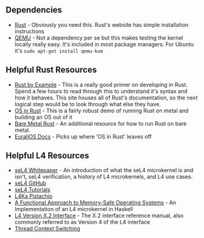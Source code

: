 ## Dependencies
- [Rust](https://www.rust-lang.org/tools/install) - Obviously you need this. Rust's website has simple installation instructions 
- [QEMU](https://www.qemu.org/download/) - Not a dependency per se but this makes testing the kernel locally really easy. It's included in most package managers. For Ubuntu it's `sudo apt-get install qemu-kvm`

## Helpful Rust Resources
- [Rust by Example](https://doc.rust-lang.org/rust-by-example/) - This is a really good primer on developing in Rust. Spend a few hours to read through this to understand it's syntax and how it behaves. This site houses all of Rust's documentation, so the next logical step would be to look through what else they have.
- [OS in Rust](https://os.phil-opp.com/) - This is a fairly robust demo of running Rust on metal and building an OS out of it
- [Bare Metal Rust](https://google.github.io/comprehensive-rust/bare-metal.html) - An additional resource for how to run Rust on bare metal.
- [EuraliOS Docs](https://github.com/bendudson/EuraliOS/tree/main/doc/journal) - Picks up where 'OS in Rust' leaves off

## Helpful L4 Resources
- [seL4 Whitepaper](https://sel4.systems/About/seL4-whitepaper.pdf) - An introduction of what the seL4 microkernel is and isn't, seL4 verification, a history of L4 microkernels, and L4 use cases.
- [seL4 GitHub](https://github.com/seL4/seL4)
- [seL4 Tutorials](https://docs.sel4.systems/Tutorials/)
- [L4Ka Pistachio](https://github.com/l4ka/pistachio/)
- [A Functional Approach to Memory-Safe Operating Systems](https://pdxscholar.library.pdx.edu/cgi/viewcontent.cgi?article=1498&context=open_access_etds) - An Implementation of an L4 microkernel in Haskell
- [L4 Version X.2 Interface](http://www.cse.unsw.edu.au/~cs9242/05/project/l4-x2.pdf) - The X.2 interface reference manual, also commonly referred to as Version 4 of the L4 interface
- [Thread Context Switching](https://samwho.dev/blog/context-switching-on-x86/)
